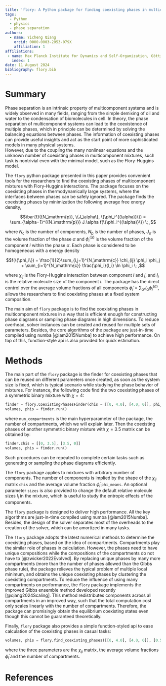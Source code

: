 ```yaml
---
title: 'flory: A Python package for finding coexisting phases in multicomponent mixtures'
tags:
  - Python
  - physics
  - phase separation
authors:
  - name: Yicheng Qiang
    orcid: 0000-0003-2053-079X
    affiliation: 1
affiliations:
 - name: Max Planck Institute for Dynamics and Self-Organization, Göttingen, Germany
   index: 1
date: 11 August 2024
bibliography: flory.bib
---
```


# Summary

Phase separation is an intrinsic property of multicomponent systems and is widely observed in many fields, ranging from the simple demixing of oil and water to the condensation of biomolecules in cell.
In theory, the phase separation of multicomponent systems can lead to the coexistence of multiple phases, which in principle can be determined by solving the balancing equations between phases.
The information of coexisting phases can provide useful insights and act as the start point of more sophisticated models in many physical systems.  
However, due to the coupling the many nonlinear equations and the unknown number of coexisting phases in multicomponent mixtures, such task is nontrivial even with the minimal model, such as the Flory-Huggins model.

The `flory` python package presented in this paper provides convenient tools for the researchers to find the coexisting phases of multicomponent mixtures with Flory-Huggins interactions.
The package focuses on the coexisting phases in thermodynamically large systems, where the interfaces between phases can be safely ignored.
The package finds the coexisting phases by minimization the following average free energy density,

$$\bar{f}({N_\mathrm{p}}, \{J_\alpha\}, \{\phi_i^{(\alpha)}\}) = \sum_{\alpha=1}^{{N_\mathrm{p}}} J_\alpha f(\{\phi_i^{(\alpha)}\}) \; ,$$

where $N_\mathrm{c}$ is the number of components, $N_\mathrm{p}$ is the number of phases, $J_\alpha$ is the volume fraction of the phase $\alpha$ and $\phi_i^{(\alpha)}$ is the volume fraction of the component $i$ within the phase $\alpha$.
Each phase is considered to be homogeneous with a energy density

$$f(\{\phi_i\}) = \frac{1}{2}\sum_{i,j=1}^{N_\mathrm{c}} \chi_{ij} \phi_i \phi_j + \sum_{i=1}^{N_\mathrm{c}} \frac{\phi_i}{l_i} \ln \phi_i \; ,$$

where $\chi_{ij}$ is the Flory-Huggins interaction between component $i$ and $j$, and $l_i$ is the relative molecule size of the component $i$.
The package has the direct control over the average volume fractions of all components $\bar{\phi}_i = \sum_\alpha J_\alpha \phi_i^{(\alpha)}$, allows the researchers to find coexisting phases at a fixed system composition.

The main aim of `flory` package is to find the coexisting phases in multicomponent mixtures in a way that is efficient enough for constructing phase diagrams or sampling phase diagrams in high dimensions.
To reduce overhead, solver instances can be created and reused for multiple sets of parameters.
Besides, the core algorithms of the package are just-in-time compiled using numba [@lam2015Numba] to achieve high performance.
On top of this, function-style api is also provided for quick estimation.

# Methods

The main part of the `flory` package is the finder for coexisting phases that can be reused on different parameters once created, as soon as the system size is fixed, which is typical scenario while studying the phase behavior of mixtures.
For instance, the following code find the two coexisting phases of a symmetric binary mixture with $\chi=4$:
```python
finder = flory.CoexistingPhasesFinder(chis = [[0, 4.0], [4.0, 0]], phi_means = [0.5, 0.5], num_compartments = 16)
volumes, phis = finder.run()
```
where `num_compartments` is the main hyperparameter of the package, the number of compartments, which we will explain later.
Then the coexisting phases of another symmetric binary mixture with $\chi=3.5$ matrix can be obtained by:
```python
finder.chis = [[0, 3.5], [3.5, 0]]
volumes, phis = finder.run()
```
Such procedures can be repeated to complete certain tasks such as generating or sampling the phase diagrams efficiently.

The `flory` package applies to mixtures with arbitrary number of components.
The number of components is implied by the shape of the $\chi_{ij}$ matrix `chis` and the average volume fraction $\bar{\phi}_i$ `phi_means`. 
An optional parameter `sizes` is also provided to change the default relative molecule sizes $l_i$ in the mixture, which is useful to study the entropic effects of the components. 

The `flory` package is designed to deliver high performance.
All the key algorithms are just-in-time compiled using numba [@lam2015Numba].
Besides, the design of the solver separates most of the overheads to the creation of the solver, which can be amortized in many tasks.

The `flory` package adopts the latest numerical methods to determine the coexisting phases, based on the idea of compartments.
Compartments play the similar role of phases in calculation.
However, the phases need to have unique compositions while the compositions of the compartments do not have to [@zwicker2022Evolved].
By replacing unique phases by many more compartments (more than the number of phases allowed than the Gibbs phase rule), the package relieves the typical problem of multiple local minimum, and obtains the unique coexisting phases by clustering the coexisting compartments.
To reduce the influence of using many compartments on performance, the `flory` package implements the improved Gibbs ensemble method developed recently [@qiang2024Scaling].
This method redistributes components across all compartments in an improved way, such that the total computation cost only scales linearly with the number of compartments.
Therefore, the package can promisingly obtain the equilibrium coexisting states even though this cannot be guaranteed theoretically. 

Finally, `flory` package also provides a simple function-styled api to ease calculation of the coexisting phases in casual tasks:
```python
volumes, phis = flory.find_coexisting_phases([[0, 4.0], [4.0, 0]], [0.5, 0.5], 16) 
```
where the three parameters are the $\chi_{ij}$ matrix, the average volume fractions $\bar{\phi}_i$ and the number of compartments.

# References